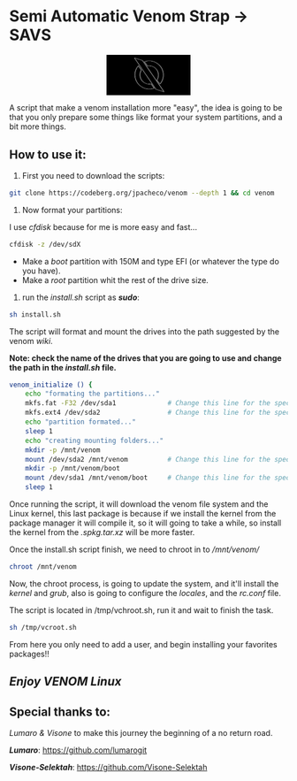 # Semi Automatic Venom Strap -> SAVS

<img 
    style="display: block; 
           margin-left: auto;
           margin-right: auto;
           width: 30%;"
    src="./img/venom.gif" 
    alt="Our logo">
</img>

A script that make a venom installation more "easy", the idea is going to be that
you only prepare some things like format your system partitions, and a bit more things.

## How to use it:

1. First you need to download the scripts:
``` sh
git clone https://codeberg.org/jpacheco/venom --depth 1 && cd venom
```

1. Now format your partitions:

I use *cfdisk* because for me is more easy and fast...
``` sh
cfdisk -z /dev/sdX
```
- Make a *boot* partition with 150M and type EFI (or whatever the type do you have).
- Make a *root* partition whit the rest of the drive size.

1. run the *install.sh* script as ***sudo***:
``` sh
sh install.sh
```

The script will format and mount the drives into the path suggested by the venom *wiki*.

**Note: check the name of the drives that you are going to use and change the path in the
***install.sh*** file.**

``` sh
venom_initialize () {
    echo "formating the partitions..."
    mkfs.fat -F32 /dev/sda1             # Change this line for the specific drive name.
    mkfs.ext4 /dev/sda2                 # Change this line for the specific drive name.
    echo "partition formated..."
    sleep 1
    echo "creating mounting folders..."
    mkdir -p /mnt/venom   
    mount /dev/sda2 /mnt/venom          # Change this line for the specific drive name.
    mkdir -p /mnt/venom/boot
    mount /dev/sda1 /mnt/venom/boot     # Change this line for the specific drive name.
    sleep 1
```

Once running the script, it will download the venom file system and the Linux kernel,
this last package is because if we install the kernel from the package manager it will 
compile it, so it will going to take a while, so install the kernel from the 
*<kernel>.spkg.tar.xz* will be more faster.

Once the install.sh script finish, we need to chroot in to */mnt/venom/*

```sh
chroot /mnt/venom
```

Now, the chroot process, is going to update the system, and it'll install the *kernel*
and *grub*, also is going to configure the *locales*, and the *rc.conf* file.

The script is located in /tmp/vchroot.sh, run it and wait to finish the task.

``` sh
sh /tmp/vcroot.sh
```

From here you only need to add a user, and begin installing your favorites packages!!

***Enjoy VENOM Linux***
---
## Special thanks to:
*Lumaro & Visone* to make this journey the beginning of a no return road.

***Lumaro***:           https://github.com/lumarogit

***Visone-Selektah***:  https://github.com/Visone-Selektah


